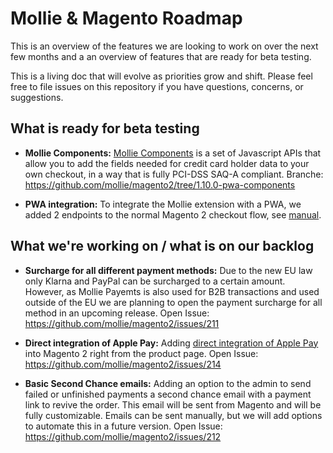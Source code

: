 # Mollie & Magento Roadmap

This is an overview of the features we are looking to work on over the next few months and a an overview of features that are ready for beta testing. 

This is a living doc that will evolve as priorities grow and shift. Please feel free to file issues on this repository if you have questions, concerns, or suggestions.

## What is ready for beta testing

* **Mollie Components:** 
[Mollie Components](https://docs.mollie.com/guides/mollie-components/overview) is a set of Javascript APIs that allow you to add the fields needed for credit card holder data to your own checkout, in a way that is fully PCI-DSS SAQ-A compliant.
Branche: https://github.com/mollie/magento2/tree/1.10.0-pwa-components

* **PWA integration:** 
To integrate the Mollie extension with a PWA, we added 2 endpoints to the normal Magento 2 checkout flow, see [manual](https://github.com/mollie/magento2/wiki/PWA-integration).

## What we're working on / what is on our backlog

* **Surcharge for all different payment methods:** 
Due to the new EU law only Klarna and PayPal can be surcharged to a certain amount. However, as Mollie Payemts is also used for B2B transactions and used outside of the EU we are planning to open the payment surcharge for all method in an upcoming release.
Open Issue: https://github.com/mollie/magento2/issues/211

* **Direct integration of Apple Pay:** 
Adding [direct integration of Apple Pay](https://docs.mollie.com/guides/applepay-direct-integration) into Magento 2 right from the product page. 
Open Issue: https://github.com/mollie/magento2/issues/214

* **Basic Second Chance emails:** 
Adding an option to the admin to send failed or unfinished payments a second chance email with a payment link to revive the order. This email will be sent from Magento and will be fully customizable. Emails can be sent manually, but we will add options to automate this in a future version.
Open Issue: https://github.com/mollie/magento2/issues/212

